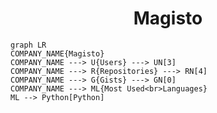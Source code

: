 <h1 align="center">Magisto</h1>

```mermaid
graph LR
COMPANY_NAME{Magisto}
COMPANY_NAME ---> U{Users} ---> UN[3]
COMPANY_NAME ---> R{Repositories} ---> RN[4]
COMPANY_NAME ---> G{Gists} ---> GN[0]
COMPANY_NAME ---> ML{Most Used<br>Languages}
ML --> Python[Python]
```
